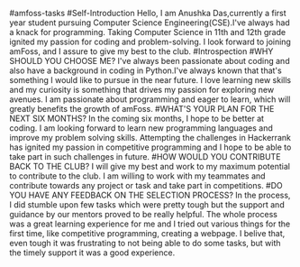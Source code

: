 #amfoss-tasks
#Self-Introduction
Hello,
I am Anushka Das,currently a first year student pursuing Computer Science Engineering(CSE).I've always had a knack for programming. Taking Computer Science in 11th and 12th grade 
ignited my passion for coding and problem-solving. I look forward to joining amFoss, and I assure to give my best to the club.
#Introspection
#WHY SHOULD YOU CHOOSE ME?
I've always been passionate about coding and also have a background in coding in Python.I've always known that that's something I would like to pursue in the near future. I love learning
new skills and my curiosity is something that drives my passion for exploring new avenues. I am passionate about programming and eager to learn, which will greatly benefits the growth of amFoss. 
#WHAT'S YOUR PLAN FOR THE NEXT SIX MONTHS?
In the coming six months, I hope to be better at coding. I am looking forward to learn new programming languages and improve my problem solving skills. Attempting the challenges in Hackerrank has ignited my
passion in competitive programming and I hope to be able to take part in such challenges in future.
#HOW WOULD YOU CONTRIBUTE BACK TO THE CLUB?
I will give my best and work to my maximum potential to contribute to the club. I am willing to work with my teammates and contribute towards any project or task and take part in competitions.
#DO YOU HAVE ANY FEEDBACK ON THE SELECTION PROCESS?
In the process, I did stumble upon few tasks which were pretty tough but the support and guidance by our mentors proved to be really helpful. The whole process was a great learning experience for me and I tried out various things for the 
first time, like competitive programming, creating a webpage. I belive that, even tough it was frustrating to not being able to do some tasks, but with the timely support it was a good experience. 
